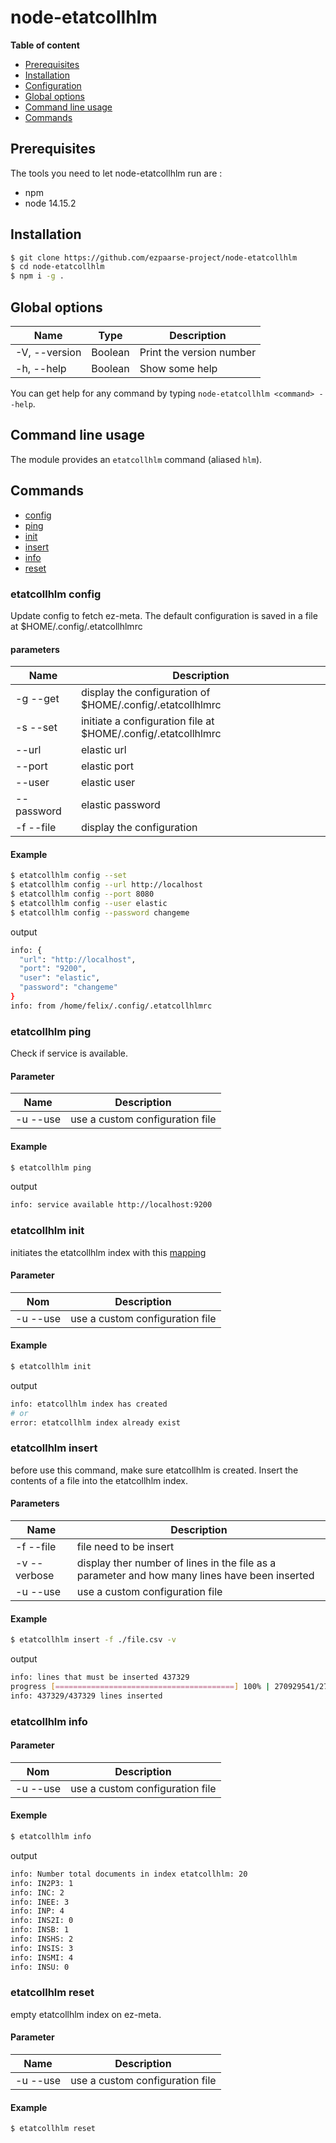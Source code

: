 # node-etatcollhlm

**Table of content**
- [Prerequisites](#prerequisites)
- [Installation](#Installation)
- [Configuration](#Configuration)
- [Global options](#Global-options)
- [Command line usage](#Command-line-usage)
- [Commands](#Commands)

## Prerequisites

The tools you need to let node-etatcollhlm run are :
* npm
* node 14.15.2
## Installation

```bash
$ git clone https://github.com/ezpaarse-project/node-etatcollhlm
$ cd node-etatcollhlm
$ npm i -g .
```

 ## Global options
| Name | Type | Description |
| --- | --- | --- |
| -V, --version | Boolean | Print the version number |
| -h, --help | Boolean | Show some help |

You can get help for any command by typing `node-etatcollhlm <command> --help`.

## Command line usage
The module provides an `etatcollhlm` command (aliased `hlm`).

## Commands

- [config](#etatcollhlm-config)
- [ping](#etatcollhlm-ping)
- [init](#etatcollhlm-init)
- [insert](#etatcollhlm-insert)
- [info](#etatcollhlm-info)
- [reset](#etatcollhlm-reset)
### etatcollhlm config
Update config to fetch ez-meta.
The default configuration is saved in a file at $HOME/.config/.etatcollhlmrc
#### parameters
| Name | Description |
| --- | --- |
| -g --get | display the configuration of $HOME/.config/.etatcollhlmrc |
| -s --set | initiate a configuration file at $HOME/.config/.etatcollhlmrc  |
| --url | elastic url |
| --port | elastic port |
| --user | elastic user |
| --password | elastic password |
| -f --file | display the configuration |
#### Example
```bash
$ etatcollhlm config --set
$ etatcollhlm config --url http://localhost
$ etatcollhlm config --port 8080
$ etatcollhlm config --user elastic
$ etatcollhlm config --password changeme
```
output
```bash
info: {
  "url": "http://localhost",
  "port": "9200",
  "user": "elastic",
  "password": "changeme"
}
info: from /home/felix/.config/.etatcollhlmrc
```
### etatcollhlm ping
Check if service is available.
#### Parameter

| Name | Description |
| --- | --- |
| -u --use | use a custom configuration file |
#### Example
```bash
$ etatcollhlm ping
```

output
```bash
info: service available http://localhost:9200
```
### etatcollhlm init

initiates the etatcollhlm index with this [mapping](https://github.com/ezpaarse-project/node-etatcollhlm/blob/master/index/etatcollhlm.json) 
#### Parameter
| Nom | Description |
| --- | --- |
| -u --use | use a custom configuration file |
#### Example

```bash
$ etatcollhlm init
```
output
```bash
info: etatcollhlm index has created
# or
error: etatcollhlm index already exist
```
### etatcollhlm insert
before use this command, make sure etatcollhlm is created.
Insert the contents of a file into the etatcollhlm index.
#### Parameters
| Name | Description |
| --- | --- |
| -f --file | file need to be insert |
|-v --verbose | display ther number of lines in the file as a parameter and how many lines have been inserted |
| -u --use | use a custom configuration file |
#### Example
```bash
$ etatcollhlm insert -f ./file.csv -v
```
output
```bash
info: lines that must be inserted 437329
progress [========================================] 100% | 270929541/270929541 bytes
info: 437329/437329 lines inserted
```
### etatcollhlm info
#### Parameter

| Nom | Description |
| --- | --- |
| -u --use | use a custom configuration file |
#### Exemple
```bash
$ etatcollhlm info
```

output
```bash
info: Number total documents in index etatcollhlm: 20
info: IN2P3: 1
info: INC: 2
info: INEE: 3
info: INP: 4
info: INS2I: 0
info: INSB: 1
info: INSHS: 2
info: INSIS: 3
info: INSMI: 4
info: INSU: 0
```
### etatcollhlm reset
empty etatcollhlm index on ez-meta.
#### Parameter

| Name | Description |
| --- | --- |
| -u --use | use a custom configuration file |
#### Example
```bash
$ etatcollhlm reset
```